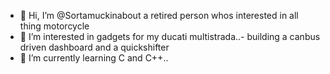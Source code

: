 - 👋 Hi, I’m @Sortamuckinabout a retired person whos interested in all thing motorcycle 
- 👀 I’m interested in gadgets for my ducati multistrada..- building a canbus driven dashboard and a quickshifter
- 🌱 I’m currently learning C and C++..


<!---
Sortamuckinabout/Sortamuckinabout is a ✨ special ✨ repository because its `README.md` (this file) appears on your GitHub profile.
You can click the Preview link to take a look at your changes.
--->
